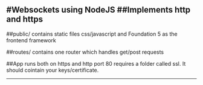 #Websockets using NodeJS
##Implements http and https
----------------------------

##public/
contains static files css/javascript and Foundation 5 as the frontend framework

##routes/
contains one router which handles get/post requests

##App runs both on https and http port 80
requires a folder called ssl. It should cointain your keys/certificate.

-----------------------------
